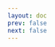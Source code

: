 ```yaml
---
layout: doc
prev: false
next: false
---
```


<CustomItemBox :item="{
  name: '穿刺战锤',
  icon: '/wiki/item/mace_pick.png',
  type: '近战武器',
  description: '',
  params: {
    stack: 1,
    durability: 30 
  },
  obtain: {
    found: [],
    npc: [],
    shop: [],
    gardening: []
  }
}" />

